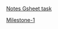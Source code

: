 [Notes Gsheet task](https://docs.google.com/spreadsheets/d/1MBXwR8tweXomw-iDjiiWFAZovhVCEC7w_asXQzT0pYE/edit#gid=0)

[Milestone-1](https://github.com/bappasahabapi/Next-Level-web-2.0/tree/main/Milestone-1)